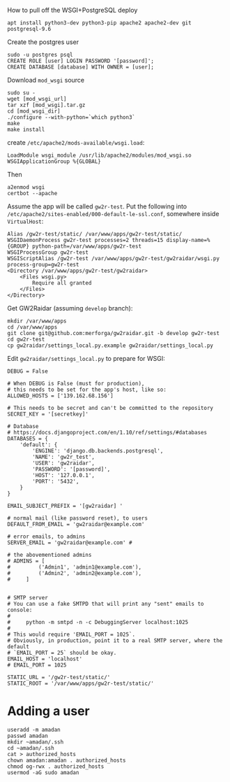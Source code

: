 How to pull off the WSGI+PostgreSQL deploy

```
apt install python3-dev python3-pip apache2 apache2-dev git postgresql-9.6
```

Create the postgres user

```
sudo -u postgres psql
CREATE ROLE [user] LOGIN PASSWORD '[password]';
CREATE DATABASE [database] WITH OWNER = [user];
```

Download `mod_wsgi` source

```
sudo su -
wget [mod_wsgi_url]
tar xzf [mod_wsgi].tar.gz
cd [mod_wsgi_dir]
./configure --with-python=`which python3`
make
make install
```


create `/etc/apache2/mods-available/wsgi.load`:

```
LoadModule wsgi_module /usr/lib/apache2/modules/mod_wsgi.so
WSGIApplicationGroup %{GLOBAL}
```

Then

```
a2enmod wsgi
certbot --apache
```

Assume the app will be called `gw2r-test`.
Put the following into `/etc/apache2/sites-enabled/000-default-le-ssl.conf`, somewhere inside `VirtualHost`:

```
Alias /gw2r-test/static/ /var/www/apps/gw2r-test/static/
WSGIDaemonProcess gw2r-test processes=2 threads=15 display-name=%{GROUP} python-path=/var/www/apps/gw2r-test
WSGIProcessGroup gw2r-test
WSGIScriptAlias /gw2r-test /var/www/apps/gw2r-test/gw2raidar/wsgi.py process-group=gw2r-test
<Directory /var/www/apps/gw2r-test/gw2raidar>
    <Files wsgi.py>
        Require all granted
    </Files>
</Directory>
```

Get GW2Raidar (assuming `develop` branch):

```
mkdir /var/www/apps
cd /var/www/apps
git clone git@github.com:merforga/gw2raidar.git -b develop gw2r-test
cd gw2r-test
cp gw2raidar/settings_local.py.example gw2raidar/settings_local.py
```

Edit `gw2raidar/settings_local.py` to prepare for WSGI:

```
DEBUG = False

# When DEBUG is False (must for production),
# this needs to be set for the app's host, like so:
ALLOWED_HOSTS = ['139.162.68.156']

# This needs to be secret and can't be committed to the repository
SECRET_KEY = '[secretkey]'

# Database
# https://docs.djangoproject.com/en/1.10/ref/settings/#databases
DATABASES = {
    'default': {
        'ENGINE': 'django.db.backends.postgresql',
        'NAME': 'gw2r_test',
        'USER': 'gw2raidar',
        'PASSWORD': '[password]',
        'HOST': '127.0.0.1',
        'PORT': '5432',
    }
}

EMAIL_SUBJECT_PREFIX = '[gw2raidar] '

# normal mail (like password reset), to users
DEFAULT_FROM_EMAIL = 'gw2raidar@example.com'

# error emails, to admins
SERVER_EMAIL = 'gw2raidar@example.com' #

# the abovementioned admins
# ADMINS = [
#         ('Admin1', 'admin1@example.com'),
#         ('Admin2', 'admin2@example.com'),
#     ]


# SMTP server
# You can use a fake SMTPD that will print any "sent" emails to console:
#
#     python -m smtpd -n -c DebuggingServer localhost:1025
#
# This would require 'EMAIL_PORT = 1025`.
# Obviously, in production, point it to a real SMTP server, where the default
# `EMAIL_PORT = 25` should be okay.
EMAIL_HOST = 'localhost'
# EMAIL_PORT = 1025

STATIC_URL = '/gw2r-test/static/'
STATIC_ROOT = '/var/www/apps/gw2r-test/static/'
```


# Adding a user

```
useradd -m amadan
passwd amadan
mkdir ~amadan/.ssh
cd ~amadan/.ssh
cat > authorized_hosts
chown amadan:amadan . authorized_hosts
chmod og-rwx . authorized_hosts
usermod -aG sudo amadan

